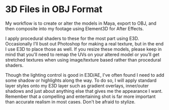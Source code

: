# 3D Files in OBJ Format

My workflow is to create or alter the models in Maya, export to OBJ, and then composite into my footage using Element3D for After Effects.

I apply procedural shaders to these for the most part using E3D. Occasionally I'll bust out Photoshop for making a real texture, but in the end I use E3D to place those as well. If you resize these models, please keep in mind that you'll need to remap the UVs on your altered model or you'll get stretched textures when using image/texture based rather than procedural shaders.

Though the lighting control is good in E3D/AE, I've often found I need to add some shadow or highlights along the way. To do so, I will apply standard layer styles onto my E3D layer such as gradient overlays, inner/outer shadows and just about anything else that gives me the appearance I want. Remember that a compelling and entertaining shot is far more important than accurate realism in most cases. Don't be afraid to stylize.
